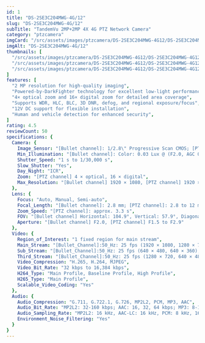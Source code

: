```yaml
---
id: 1
title: "DS-2SE3C204MWG-4G/12"
slug: "DS-2SE3C204MWG-4G/12"
subTitle: "TandemVu 2MP+2MP 4X 4G PTZ Network Camera"
category: "ptzcamera"
imgCard: "/src/assets/images/ptzcamera/DS-2SE3C204MWG-4G12/DS-2SE3C204MWG-4G12-1.png"
imgAlt: "DS-2SE3C204MWG-4G/12"
thumbnails: [
  "/src/assets/images/ptzcamera/DS-2SE3C204MWG-4G12/DS-2SE3C204MWG-4G12-1.png",
  "/src/assets/images/ptzcamera/DS-2SE3C204MWG-4G12/DS-2SE3C204MWG-4G12-2.png",
  "/src/assets/images/ptzcamera/DS-2SE3C204MWG-4G12/DS-2SE3C204MWG-4G12-3.png",
]
features: [
  "2 MP resolution for high-quality imaging",
  "Powered-by-DarkFighter technology for excellent low-light performance",
  "4× optical zoom and 16× digital zoom for detailed area coverage",
  "Supports WDR, HLC, BLC, 3D DNR, defog, and regional exposure/focus",
  "12V DC support for flexible installation",
  "Human and vehicle detection for enhanced security",
]
rating: 4.5
reviewCount: 50
specifications: {
  Camera: {
    Image_Sensor: "[Bullet channel]: 1/2.8\" Progressive Scan CMOS; [PTZ channel]: 1/2.8\" progressive scan CMOS",
    Min_Illumination: "[Bullet channel]: Color: 0.03 Lux @ (F2.0, AGC ON), B/W: 0.01 Lux @ (F2.0, AGC ON), 0 Lux with IR; [PTZ channel]: Color: 0.01 Lux @ (F1.5, AGC ON), B/W: 0.005Lux @ (F1.5, AGC ON), 0 Lux with IR",
    Shutter_Speed: "1 s to 1/30,000 s",
    Slow_Shutter: "Yes",
    Day_Night: "ICR",
    Zoom: "[PTZ channel] 4 × optical, 16 × digital",
    Max_Resolution: "[Bullet channel] 1920 × 1080, [PTZ channel] 1920 × 1080"
  },
  Lens: {
    Focus: "Auto, Manual, Semi-auto",
    Focal_Length: "[Bullet channel]: 2.8 mm; [PTZ channel]: 2.8 to 12 mm, 4 × optical",
    Zoom_Speed: "[PTZ channel]: approx. 3.3 s",
    FOV: "[Bullet channel] Horizontal: 104.9°, Vertical: 57.9°, Diagonal: 122.8°; [PTZ channel] Horizontal: 92° to 33°, Vertical: 49° to 18.2°, Diagonal: 104° to 37.7°",
    Aperture: "[Bullet channel] F2.0, [PTZ channel] F1.5 to F2.9"
  },
  Video: {
    Region_of_Interest: "1 fixed region for main stream",
    Main_Stream: "[Bullet_Channel]:50_Hz: 25 fps (1920 × 1080, 1280 × 720),60_Hz:30 fps (1920 × 1080, 1280 × 720);[PTZ_Channel]:50_Hz: 25 fps (1920 × 1080, 1280 × 720),60_Hz:30 fps (1920 × 1080, 1280 × 720)",
    Sub_Stream: "[Bullet_Channel]:50_Hz: 25 fps (640 × 480, 640 × 360),60_Hz:30 fps (640 × 480, 640 × 360);[PTZ_Channel]:50_Hz: 25 fps (640 × 480, 640 × 360),60_Hz:30 fps (640 × 480, 640 × 360)",
    Third_Stream: "[Bullet_Channel]:50_Hz: 25 fps (1280 × 720, 640 × 480, 640 × 360),60_Hz:30 fps (1280 × 720, 640 × 480, 640 × 360);[PTZ_Channel]:50_Hz: 25 fps (1280 × 720, 640 × 480, 640 × 360),60_Hz:30 fps (1280 × 720, 640 × 480, 640 × 360)",
    Video_Compression: "H.265, H.264, MJPEG",
    Video_Bit_Rate: "32 kbps to 16,384 kbps",
    H264_Type: "Main Profile, Baseline Profile, High Profile",
    H265_Type: "Main Profile",
    Scalable_Video_Coding: "Yes"
  },
  Audio: {
    Audio_Compression: "G.711, G.722.1, G.726, MP2L2, PCM, MP3, AAC",
    Audio_Bit_Rate: "MP2L2: 32-160 kbps; AAC: 16, 32, 64 kbps; MP3: 8-160 kbps",
    Audio_Sampling_Rate: "MP2L2: 16 kHz, AAC-LC: 16 kHz, PCM: 8 kHz, 16 kHz, MP3: 8 kHz, 16 kHz",
    Environment_Noise_Filtering: "Yes"
  }
}
---
```



